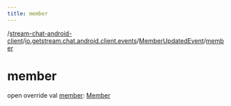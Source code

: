 ```yaml
---
title: member
---
```

/[stream-chat-android-client](../../index.md)/[io.getstream.chat.android.client.events](../index.md)/[MemberUpdatedEvent](index.md)/[member](member.md)  
  
  
  
# member  
open override val [member](member.md): [Member](../../io.getstream.chat.android.client.models/Member/index.md)
